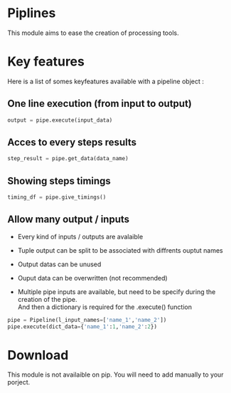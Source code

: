 
# Piplines
This module aims to ease the creation of processing tools.

# Key features 

Here is a list of somes keyfeatures available with a pipeline object :

## One line execution (from input to output)
```python
output = pipe.execute(input_data)
```
## Acces to every steps results 
```python
step_result = pipe.get_data(data_name)
```

## Showing steps timings
```python
timing_df = pipe.give_timings()
```

## Allow many output / inputs
- Every kind of inputs / outputs are avalaible
- Tuple output can be split to be associated with diffrents ouptut names
- Output datas can be unused
- Ouput data can be overwritten (not recommended)

- Multiple pipe inputs are available, but need to be specify during the creation of the pipe.  
  And then a dictionary is required for the .execute() function
```python
pipe = Pipeline(l_input_names=['name_1','name_2'])
pipe.execute(dict_data={'name_1':1,'name_2':2})
```



# Download
This module is not availaible on pip. You will need to add manually to your porject.